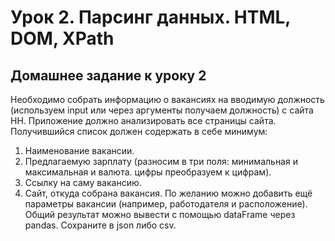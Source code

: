 # Урок 2. Парсинг данных. HTML, DOM, XPath
## Домашнее задание к уроку 2

Необходимо собрать информацию о вакансиях на вводимую должность (используем input или через аргументы получаем должность) с сайта HH. Приложение должно анализировать все страницы сайта. Получившийся список должен содержать в себе минимум:
1. Наименование вакансии.
2. Предлагаемую зарплату (разносим в три поля: минимальная и максимальная и валюта. цифры преобразуем к цифрам).
3. Ссылку на саму вакансию.
4. Сайт, откуда собрана вакансия.
По желанию можно добавить ещё параметры вакансии (например, работодателя и расположение). Общий результат можно вывести с помощью dataFrame через pandas. Сохраните в json либо csv.
